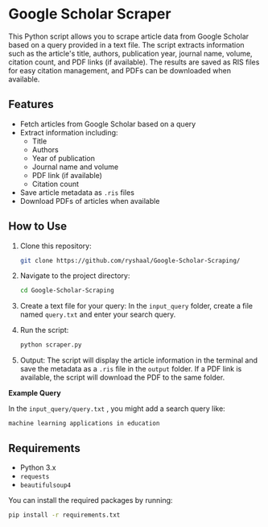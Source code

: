 # Google Scholar Scraper

This Python script allows you to scrape article data from Google Scholar based on a query provided in a text file. The script extracts information such as the article's title, authors, publication year, journal name, volume, citation count, and PDF links (if available). The results are saved as RIS files for easy citation management, and PDFs can be downloaded when available.

## Features

- Fetch articles from Google Scholar based on a query
- Extract information including:
  - Title
  - Authors
  - Year of publication
  - Journal name and volume
  - PDF link (if available)
  - Citation count
- Save article metadata as `.ris` files
- Download PDFs of articles when available

## How to Use

1. Clone this repository:

    ```bash
    git clone https://github.com/ryshaal/Google-Scholar-Scraping/
    ```
2. Navigate to the project directory:
    ```bash
    cd Google-Scholar-Scraping
    ```

3. Create a text file for your query:
In the `input_query` folder, create a file named `query.txt` and enter your search query.

4. Run the script:
    ```bash
    python scraper.py
    ```

5. Output: 
The script will display the article information in the terminal and save the metadata as a `.ris` file in the `output` folder. If a PDF link is available, the script will download the PDF to the same folder.

**Example Query**

In the `input_query/query.txt` , you might add a search query like:
```plaintext
machine learning applications in education
```

## Requirements

- Python 3.x
- `requests`
- `beautifulsoup4`

You can install the required packages by running:

```bash
pip install -r requirements.txt
